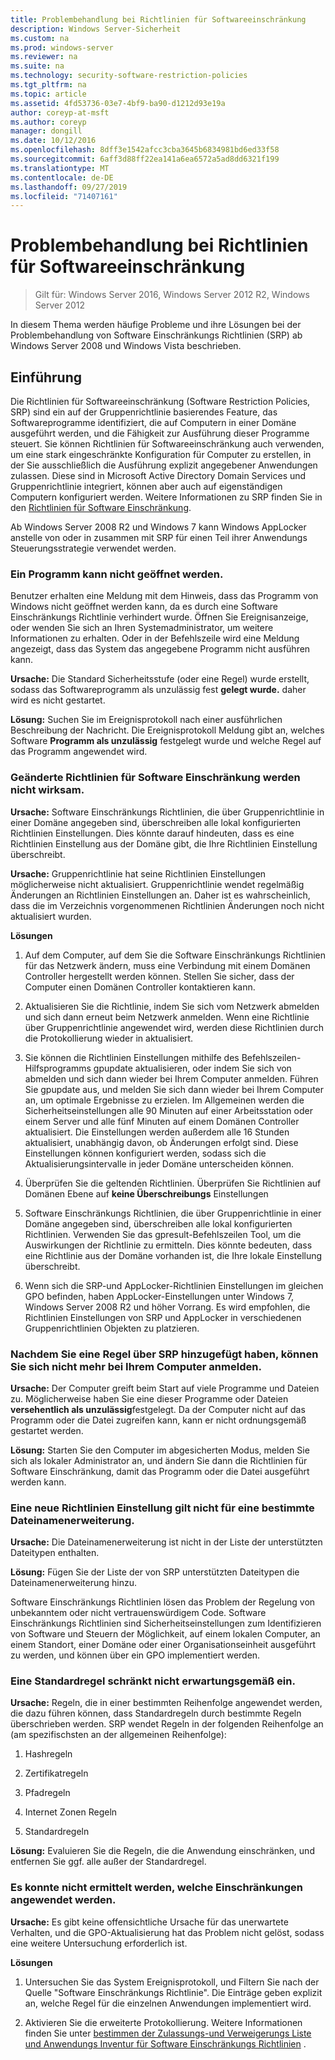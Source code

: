 ```yaml
---
title: Problembehandlung bei Richtlinien für Softwareeinschränkung
description: Windows Server-Sicherheit
ms.custom: na
ms.prod: windows-server
ms.reviewer: na
ms.suite: na
ms.technology: security-software-restriction-policies
ms.tgt_pltfrm: na
ms.topic: article
ms.assetid: 4fd53736-03e7-4bf9-ba90-d1212d93e19a
author: coreyp-at-msft
ms.author: coreyp
manager: dongill
ms.date: 10/12/2016
ms.openlocfilehash: 8dff3e1542afcc3cba3645b6834981bd6ed33f58
ms.sourcegitcommit: 6aff3d88ff22ea141a6ea6572a5ad8dd6321f199
ms.translationtype: MT
ms.contentlocale: de-DE
ms.lasthandoff: 09/27/2019
ms.locfileid: "71407161"
---
```

# <a name="troubleshoot-software-restriction-policies"></a>Problembehandlung bei Richtlinien für Softwareeinschränkung

>Gilt für: Windows Server 2016, Windows Server 2012 R2, Windows Server 2012

In diesem Thema werden häufige Probleme und ihre Lösungen bei der Problembehandlung von Software Einschränkungs Richtlinien (SRP) ab Windows Server 2008 und Windows Vista beschrieben.

## <a name="introduction"></a>Einführung
Die Richtlinien für Softwareeinschränkung (Software Restriction Policies, SRP) sind ein auf der Gruppenrichtlinie basierendes Feature, das Softwareprogramme identifiziert, die auf Computern in einer Domäne ausgeführt werden, und die Fähigkeit zur Ausführung dieser Programme steuert. Sie können Richtlinien für Softwareeinschränkung auch verwenden, um eine stark eingeschränkte Konfiguration für Computer zu erstellen, in der Sie ausschließlich die Ausführung explizit angegebener Anwendungen zulassen. Diese sind in Microsoft Active Directory Domain Services und Gruppenrichtlinie integriert, können aber auch auf eigenständigen Computern konfiguriert werden. Weitere Informationen zu SRP finden Sie in den [Richtlinien für Software Einschränkung](software-restriction-policies.md).

Ab Windows Server 2008 R2 und Windows 7 kann Windows AppLocker anstelle von oder in zusammen mit SRP für einen Teil ihrer Anwendungs Steuerungsstrategie verwendet werden.

### <a name="windows-cannot-open-a-program"></a>Ein Programm kann nicht geöffnet werden.
Benutzer erhalten eine Meldung mit dem Hinweis, dass das Programm von Windows nicht geöffnet werden kann, da es durch eine Software Einschränkungs Richtlinie verhindert wurde. Öffnen Sie Ereignisanzeige, oder wenden Sie sich an Ihren Systemadministrator, um weitere Informationen zu erhalten. Oder in der Befehlszeile wird eine Meldung angezeigt, dass das System das angegebene Programm nicht ausführen kann.

**Ursache:** Die Standard Sicherheitsstufe (oder eine Regel) wurde erstellt, sodass das Softwareprogramm als unzulässig fest **gelegt wurde.** daher wird es nicht gestartet.

**Lösung:** Suchen Sie im Ereignisprotokoll nach einer ausführlichen Beschreibung der Nachricht. Die Ereignisprotokoll Meldung gibt an, welches Software **Programm als unzulässig** festgelegt wurde und welche Regel auf das Programm angewendet wird.

### <a name="modified-software-restriction-policies-are-not-taking-effect"></a>Geänderte Richtlinien für Software Einschränkung werden nicht wirksam.
**Ursache:** Software Einschränkungs Richtlinien, die über Gruppenrichtlinie in einer Domäne angegeben sind, überschreiben alle lokal konfigurierten Richtlinien Einstellungen. Dies könnte darauf hindeuten, dass es eine Richtlinien Einstellung aus der Domäne gibt, die Ihre Richtlinien Einstellung überschreibt.

**Ursache:** Gruppenrichtlinie hat seine Richtlinien Einstellungen möglicherweise nicht aktualisiert. Gruppenrichtlinie wendet regelmäßig Änderungen an Richtlinien Einstellungen an. Daher ist es wahrscheinlich, dass die im Verzeichnis vorgenommenen Richtlinien Änderungen noch nicht aktualisiert wurden.

**Lösungen**

1.  Auf dem Computer, auf dem Sie die Software Einschränkungs Richtlinien für das Netzwerk ändern, muss eine Verbindung mit einem Domänen Controller hergestellt werden können. Stellen Sie sicher, dass der Computer einen Domänen Controller kontaktieren kann.

2.  Aktualisieren Sie die Richtlinie, indem Sie sich vom Netzwerk abmelden und sich dann erneut beim Netzwerk anmelden. Wenn eine Richtlinie über Gruppenrichtlinie angewendet wird, werden diese Richtlinien durch die Protokollierung wieder in aktualisiert.

3.  Sie können die Richtlinien Einstellungen mithilfe des Befehlszeilen-Hilfsprogramms gpupdate aktualisieren, oder indem Sie sich von abmelden und sich dann wieder bei Ihrem Computer anmelden. Führen Sie gpupdate aus, und melden Sie sich dann wieder bei Ihrem Computer an, um optimale Ergebnisse zu erzielen. Im Allgemeinen werden die Sicherheitseinstellungen alle 90 Minuten auf einer Arbeitsstation oder einem Server und alle fünf Minuten auf einem Domänen Controller aktualisiert. Die Einstellungen werden außerdem alle 16 Stunden aktualisiert, unabhängig davon, ob Änderungen erfolgt sind. Diese Einstellungen können konfiguriert werden, sodass sich die Aktualisierungsintervalle in jeder Domäne unterscheiden können.

4.  Überprüfen Sie die geltenden Richtlinien. Überprüfen Sie Richtlinien auf Domänen Ebene auf **keine Überschreibungs** Einstellungen

5.  Software Einschränkungs Richtlinien, die über Gruppenrichtlinie in einer Domäne angegeben sind, überschreiben alle lokal konfigurierten Richtlinien. Verwenden Sie das gpresult-Befehlszeilen Tool, um die Auswirkungen der Richtlinie zu ermitteln. Dies könnte bedeuten, dass eine Richtlinie aus der Domäne vorhanden ist, die Ihre lokale Einstellung überschreibt.

6.  Wenn sich die SRP-und AppLocker-Richtlinien Einstellungen im gleichen GPO befinden, haben AppLocker-Einstellungen unter Windows 7, Windows Server 2008 R2 und höher Vorrang. Es wird empfohlen, die Richtlinien Einstellungen von SRP und AppLocker in verschiedenen Gruppenrichtlinien Objekten zu platzieren.

### <a name="after-adding-a-rule-through-srp-you-cannot-log-on-to-your-computer"></a>Nachdem Sie eine Regel über SRP hinzugefügt haben, können Sie sich nicht mehr bei Ihrem Computer anmelden.
**Ursache:** Der Computer greift beim Start auf viele Programme und Dateien zu. Möglicherweise haben Sie eine dieser Programme oder Dateien **versehentlich als unzulässig**festgelegt. Da der Computer nicht auf das Programm oder die Datei zugreifen kann, kann er nicht ordnungsgemäß gestartet werden.

**Lösung:** Starten Sie den Computer im abgesicherten Modus, melden Sie sich als lokaler Administrator an, und ändern Sie dann die Richtlinien für Software Einschränkung, damit das Programm oder die Datei ausgeführt werden kann.

### <a name="a-new-policy-setting-is-not-applying-to-a-specific-file-name-extension"></a>Eine neue Richtlinien Einstellung gilt nicht für eine bestimmte Dateinamenerweiterung.
**Ursache:** Die Dateinamenerweiterung ist nicht in der Liste der unterstützten Dateitypen enthalten.

**Lösung:** Fügen Sie der Liste der von SRP unterstützten Dateitypen die Dateinamenerweiterung hinzu.

Software Einschränkungs Richtlinien lösen das Problem der Regelung von unbekanntem oder nicht vertrauenswürdigem Code. Software Einschränkungs Richtlinien sind Sicherheitseinstellungen zum Identifizieren von Software und Steuern der Möglichkeit, auf einem lokalen Computer, an einem Standort, einer Domäne oder einer Organisationseinheit ausgeführt zu werden, und können über ein GPO implementiert werden.

### <a name="a-default-rule-is-not-restricting-as-expected"></a>Eine Standardregel schränkt nicht erwartungsgemäß ein.
**Ursache:** Regeln, die in einer bestimmten Reihenfolge angewendet werden, die dazu führen können, dass Standardregeln durch bestimmte Regeln überschrieben werden. SRP wendet Regeln in der folgenden Reihenfolge an (am spezifischsten an der allgemeinen Reihenfolge):

1.  Hashregeln

2.  Zertifikatregeln

3.  Pfadregeln

4.  Internet Zonen Regeln

5.  Standardregeln

**Lösung:** Evaluieren Sie die Regeln, die die Anwendung einschränken, und entfernen Sie ggf. alle außer der Standardregel.

### <a name="unable-to-discover-which-restrictions-are-applied"></a>Es konnte nicht ermittelt werden, welche Einschränkungen angewendet werden.
**Ursache:** Es gibt keine offensichtliche Ursache für das unerwartete Verhalten, und die GPO-Aktualisierung hat das Problem nicht gelöst, sodass eine weitere Untersuchung erforderlich ist.

**Lösungen**

1.  Untersuchen Sie das System Ereignisprotokoll, und Filtern Sie nach der Quelle "Software Einschränkungs Richtlinie". Die Einträge geben explizit an, welche Regel für die einzelnen Anwendungen implementiert wird.

2.  Aktivieren Sie die erweiterte Protokollierung. Weitere Informationen finden Sie unter [bestimmen der Zulassungs-und Verweigerungs Liste und Anwendungs Inventur für Software Einschränkungs Richtlinien](software-restriction-policies.md) .


